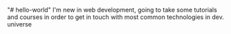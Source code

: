 "# hello-world" 
I'm new in web development, going to take some tutorials and courses in order to get in touch with most common technologies in dev. universe
